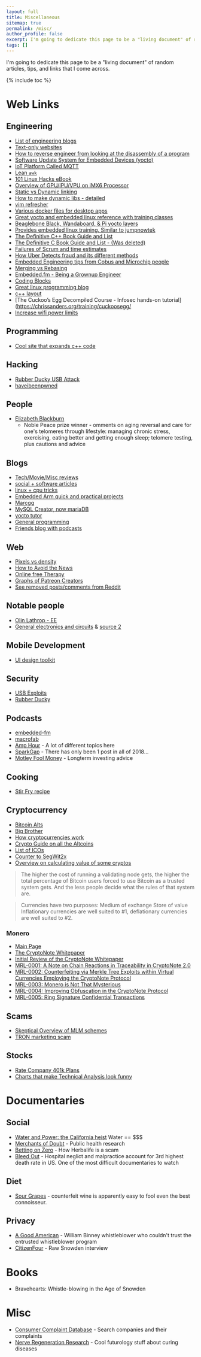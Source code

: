 ```yaml
---
layout: full
title: Miscellaneous
sitemap: true
permalink: /misc/
author_profile: false
excerpt: I'm going to dedicate this page to be a "living document" of random articles, tips, and links that I come across
tags: []
---
```


I'm going to dedicate this page to be a "living document" of random articles, tips, and links that I come across.

{% include toc %}

# Web Links

## Engineering
- [List of engineering blogs](https://engineeringblogs.xyz/)
- [Text-only websites](https://sjmulder.nl/en/textonly.html)
- [How to reverse engineer from looking at the disassembly of a program](https://beginners.re/RE4B-EN.pdf)
- [Software Update System for Embedded Devices (yocto)](https://github.com/sbabic/swupdate) 
- [IoT Platform Called MQTT](http://mqtt.org/faq)
- [Lean `awk`](https://www.digitalocean.com/community/tutorials/how-to-use-the-awk-language-to-manipulate-text-in-linux)
- [101 Linux Hacks eBook](http://thegeekstuff.s3.amazonaws.com/files/linux-101-hacks.zip)
- [Overview of GPU/IPU/VPU on iMX6 Processor](http://cache.freescale.com/files/training/doc/ftf/2014/FTF-CON-F0119.pdf)
- [Static vs Dynamic linking](http://www.yolinux.com/TUTORIALS/LibraryArchives-StaticAndDynamic.html)
- [How to make dynamic libs - detailed](https://software.intel.com/sites/default/files/m/a/1/e/dsohowto.pdf)
- [vim refresher](https://www.openvim.com/sandbox.html)
- [Various docker files for desktop apps](https://github.com/jessfraz/dockerfiles)
- [Great yocto and embedded linux reference with training classes](https://bootlin.com/)
- [Beaglebone Black, Wandaboard, & Pi yocto layers](https://jumpnowtek.com/)
- [Provides embedded linux training. Similar to jumpnowtek](http://www.denx.de/en/News/WebHome)
- [The Definitive C++ Book Guide and List](https://stackoverflow.com/questions/388242/the-definitive-c-book-guide-and-list)
- [The Definitive C Book Guide and List - (Was deleted)](https://web.archive.org/web/20180217064544/https://stackoverflow.com/questions/562303/the-definitive-c-book-guide-and-list)
- [Failures of Scrum and time estimates](https://www.reddit.com/r/programming/comments/am7kp1/a_summary_of_the_whole_noestimates_argument/)
- [How Uber Detects fraud and its different methods](https://eng.uber.com/advanced-technologies-detecting-preventing-fraud-uber/)
- [Embedded Engineering tips from Cobus and Microchip people](https://www.microforum.cc/blogs/entry/28-what-every-embedded-programmer-should-know-about-adc-measurement/)
- [Merging vs Rebasing](https://www.atlassian.com/git/tutorials/merging-vs-rebasing)
- [Embedded.fm - Being a Grownup Engineer](http://embedded.fm/episodes/53)
- [Coding Blocks](http://www.codingblocks.net)
- [Great linux programming blog](https://zwischenzugs.com/)
- [c++ layout](https://api.csswg.org/bikeshed/?force=1&url=https://raw.githubusercontent.com/vector-of-bool/pitchfork/develop/data/spec.bs)    
- [The Cuckoo’s Egg Decompiled Course - Infosec hands-on tutorial](https://chrissanders.org/training/cuckoosegg/   
- [Increase wifi power limits](https://networkgeekstuff.com/networking/how-to-create-custom-linux-wi-fi-regulatory-database-to-unlock-30db1000mw/)    

## Programming

- [Cool site that expands c++ code](https://cppinsights.io/)

## Hacking
- [Rubber Ducky USB Attack](https://github.com/hak5darren/USB-Rubber-Ducky)
- [haveibeenpwned](https://haveibeenpwned.com/Passwords)

## People
- [Elizabeth Blackburn](https://en.wikipedia.org/wiki/Elizabeth_Blackburn)
   - Noble Peace prize winner - omments on aging reversal and care for one's telomeres through lifestyle: managing chronic stress, exercising, eating better and getting enough sleep; telomere testing, plus cautions and advice

## Blogs
- [Tech/Movie/Misc reviews](https://www.jwz.org/blog/)
- [social + software articles](http://blog.cleancoder.com/)
- [linux + cpu tricks](http://www.bitsnbites.eu/)
- [Embedded Arm quick and practical projects](https://www.embeddedarm.com/blog/)
- [Marcgg](http://marcgg.com/)
- [MySQL Creator, now mariaDB](http://monty-says.blogspot.com/)
- [yocto tutor](https://stackoverflow.com/users/6484851/yoctotutor-com?tab=profile)
- [General programming](https://blog.probablyfine.co.uk/)
- [Friends blog with podcasts](https://malutavision.com)

## Web

- [Pixels vs density](http://teknosrc.com/resolution-vs-pixel-density-in-displays-all-you-need-to-know/)
- [How to Avoid the News](http://www.dobelli.com/wp-content/uploads/2013/03/Avoid_News_Part1_TEXT.pdf)
- [Online free Therapy](https://www.7cups.com/)
- [Graphs of Patreon Creators](https://graphtreon.com/top-patreon-creators)
- [See removed posts/comments from Reddit](https://removeddit.com/)

## Notable people

- [Olin Lathrop - EE](https://electronics.stackexchange.com/users/4512/olin-lathrop)
- [General electronics and circuits](https://forum.allaboutcircuits.com/members/audioguru.16321/) & [source 2](http://electronics-lab.com/community/index.php?/profile/1496-audioguru/)
## Mobile Development 
- [UI design toolkit](https://www.invisionapp.com/)

## Security

- [USB Exploits](https://security.stackexchange.com/questions/102873/how-can-usb-sticks-be-dangerous)
- [Rubber Ducky](http://usbrubberducky.com/#!index.md)

## Podcasts
- [embedded-fm](https://www.embedded.fm/)
- [macrofab](https://macrofab.com/blog/podcast/)
- [Amp Hour](https://theamphour.com/) - A lot of different topics here
- [SparkGap](http://thesparkgap.net) - There has only been 1 post in all of 2018...
- [Motley Fool Money](https://www.fool.com/podcasts/motley-fool-money/) - Longterm investing advice

## Cooking

 - [Stir Fry recipe](https://www.lifehacker.com.au/2016/04/make-foolproof-stir-fry-dishes-with-this-simple-formula/)

## Cryptocurrency

 - [Bitcoin Alts](http://www.investopedia.com/tech/6-most-important-cryptocurrencies-other-bitcoin/)
 - [Big Brother](https://www.socialcooling.com/)
 - [How cryptocurrencies work](https://www.youtube.com/watch?time_continue=741&v=bBC-nXj3Ng4)
 - [Crypto Guide on all the Altcoins](https://mycrypto.guide/)
 - [List of ICOs](https://www.smithandcrown.com/icos/)
 - [Counter to SegWit2x](https://medium.com/@thepiratewhocantbenamed/my-thoughts-on-your-thoughts-17474d800dda)
 - [Overview on calculating value of some cryptos](https://s3.eu-west-2.amazonaws.com/john-pfeffer/An+Investor%27s+Take+on+Cryptoassets+v6.pdf)

>The higher the cost of running a validating node gets, the higher the total percentage of Bitcoin users forced to use Bitcoin as a trusted system gets. And the less people decide what the rules of that system are.

> Currencies have two purposes:
> Medium of exchange
> Store of value
> Inflationary currencies are well suited to #1, deflationary currencies are well suited to #2.
 
### Monero 

 - [Main Page](https://bitcointalk.org/index.php?topic=583449.0)
 - [The CryptoNote Whitepaper](https://cryptonote.org/whitepaper.pdf)
 - [Initial Review of the CryptoNote Whitepaper](http://downloads.getmonero.org/whitepaper_review.pdf)
 - [MRL-0001: A Note on Chain Reactions in Traceability in CryptoNote 2.0](https://lab.getmonero.org/pubs/MRL-0001.pdf)
 - [MRL-0002: Counterfeiting via Merkle Tree Exploits within Virtual Currencies Employing the CryptoNote Protocol](https://lab.getmonero.org/pubs/MRL-0002.pdf)
 - [MRL-0003: Monero is Not That Mysterious](https://lab.getmonero.org/pubs/MRL-0003.pdf)
 - [MRL-0004: Improving Obfuscation in the CryptoNote Protocol](https://lab.getmonero.org/pubs/MRL-0004.pdf)
 - [MRL-0005: Ring Signature Confidential Transactions](https://lab.getmonero.org/pubs/MRL-0005.pdf)

  
## Scams
 - [Skeptical Overview of MLM schemes](http://www.mlmwatch.org/)
 - [TRON marketing scam](https://beincrypto.com/trons-1-million-contest-looks-like-a-massive-pump-scheme/)
  
## Stocks
 - [Rate Company 401k Plans](https://www.brightscope.com/ratings/)
 - [Charts that make Technical Analysis look funny](https://pensionpartners.com/put-these-charts-on-your-wall/)

# Documentaries

## Social 

 - [Water and Power:  the California heist](http://www.imdb.com/title/tt6290202/)  Water == $$$
 - [Merchants of Doubt](http://www.imdb.com/title/tt3675568/) - Public health research 
 - [Betting on Zero](https://www.netflix.com/title/80108609) - How Herbalife is a scam
 - [Bleed Out](https://www.bitchute.com/video/mRysdkFxDjHh/) - Hospital neglict and malpractice account for 3rd highest death rate in US. One of the most difficult documentaries to watch

## Diet

 - [Sour Grapes](http://www.imdb.com/title/tt5728684/) - counterfeit wine is apparently easy to fool even the best connoisseur.

## Privacy
 - [A Good American](https://en.wikipedia.org/wiki/A_Good_American) - William Binney whistleblower who couldn't trust the entrusted whistleblower program
 - [CitizenFour](http://thoughtmaybe.com/citizenfour/) - Raw Snowden interview

# Books
 - Bravehearts: Whistle-blowing in the Age of Snowden

# Misc
 - [Consumer Complaint Database](https://www.consumerfinance.gov) - Search companies and their complaints
 - [Nerve Regeneration Research](https://hsci.harvard.edu/) - Cool futurology stuff about curing diseases
